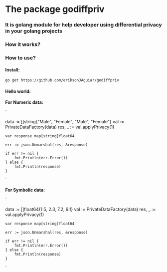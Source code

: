 # The package godiffpriv
### It is golang module for help developer using differential privacy in your golang projects


### How it works?



### How to use?

#### Install:
`
go get https://github.com/eriksonJAguiar/godiffpriv
`

#### Hello world:

**For Numeric data:**

`
	
  data := []string{"Male", "Female", "Male", "Female"}
	val := PrivateDataFactory(data)
	res, _ := val.applyPrivacy(1)

	var response map[string]float64

	err := json.Unmarshal(res, &response)

	if err != nil {
		fmt.Println(err.Error())
	} else {
		fmt.Println(response)
	}
  
`

**For Symbolic data:**

`
  
  data := []float64{1.5, 2.3, 7.2, 9.1}
	val := PrivateDataFactory(data)
	res, _ := val.applyPrivacy(1)

	var response map[string]float64

	err := json.Unmarshal(res, &response)

	if err != nil {
		fmt.Println(err.Error())
	} else {
		fmt.Println(response)
	}
  
`



